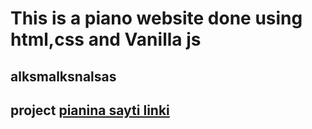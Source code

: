 # This is a piano website done using html,css and Vanilla js
## alksmalksnalsas
## project [pianina sayti linki ](https://tiny-cobbler-bad172.netlify.app/)
